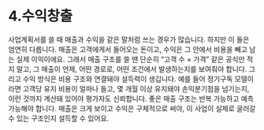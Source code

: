 # 4.수익창출
사업계획서를 쓸 때 매출과 수익을 같은 말처럼 쓰는 경우가 많습니다. 하지만 이 둘은 엄연히 다릅니다. 매출은 고객에게서 들어오는 돈이고, 수익은 그 안에서 비용을 빼고 남는 실제 이익이에요. 그래서 매출 구조를 쓸 땐 단순히 “고객 수 × 가격” 같은 공식만 적지 말고, 그 매출이 언제, 어떤 경로로, 어떤 조건에서 발생하는지를 보여줘야 합니다. 그리고 수익 방식은 비용 구조와 연결돼야 설득력이 생깁니다. 예를 들어 정기구독 모델이라면 고객당 유지 비용이 얼마나 들고, 몇 개월 이상 유지돼야 손익분기점을 넘기는지, 이런 것까지 계산돼 있어야 평가자도 신뢰합니다. 좋은 매출 구조는 반복 가능하고 예측 가능해야 합니다. 매출은 크게 보이고 수익은 구체적으로 써야, 이 사업이 실제로 굴러갈 수 있는 구조인지 설득할 수 있어요.

